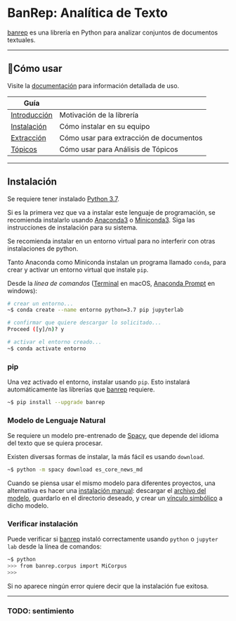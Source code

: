 # BanRep: Analítica de Texto

[banrep][pypi_banrep] es una librería en Python para analizar conjuntos de documentos textuales.

[pypi_banrep]: https://pypi.org/project/banrep/

----

## 📖Cómo usar

Visite la [documentación][web_docs] para información detallada de uso.

[web_docs]: https://munozbravo.github.io/banrep/

| Guía                       |                                  |
|----------------------------|----------------------------------|
| [Introducción][intro]      | Motivación de la librería        |
| [Instalación][instalacion] | Cómo instalar en su equipo       |
| [Extracción][extraccion]     | Cómo usar para extracción de documentos    |
| [Tópicos][topicos]  | Cómo usar para Análisis de Tópicos       |

[intro]: https://munozbravo.github.io/banrep/intro/
[instalacion]: https://munozbravo.github.io/banrep/instalacion/
[extraccion]: https://munozbravo.github.io/banrep/uso_extraccion/
[topicos]: https://munozbravo.github.io/banrep/uso_topicos/

----

## Instalación

Se requiere tener instalado [Python 3.7][web_python].

Si es la primera vez que va a instalar este lenguaje de programación, se recomienda instalarlo usando [Anaconda3][web_anaconda] o [Miniconda3][web_conda]. Siga las instrucciones de instalación para su sistema.

[web_python]: https://www.python.org/downloads/
[web_anaconda]: https://www.anaconda.com/distribution/
[web_conda]: https://conda.io/miniconda.html

Se recomienda instalar en un entorno virtual para no interferir con otras instalaciones de python.

Tanto Anaconda como Miniconda instalan un programa llamado `conda`, para crear y activar un entorno virtual que instale `pip`.

Desde la *línea de comandos* ([Terminal][terminal] en macOS, [Anaconda Prompt][anacondocs] en windows):

[terminal]: https://support.apple.com/guide/terminal/welcome/mac
[anacondocs]: https://docs.anaconda.com/anaconda/install/verify-install/

```bash
# crear un entorno...
~$ conda create --name entorno python=3.7 pip jupyterlab
```

```bash
# confirmar que quiere descargar lo solicitado...
Proceed ([y]/n)? y
```

```bash
# activar el entorno creado...
~$ conda activate entorno
```

### pip

Una vez activado el entorno, instalar usando `pip`. Esto instalará automáticamente las librerías que [banrep][pypi_banrep] requiere.

```bash
~$ pip install --upgrade banrep
```

### Modelo de Lenguaje Natural

Se requiere un modelo pre-entrenado de [Spacy][spacy_models], que depende del idioma del texto que se quiera procesar.

[spacy_models]: https://spacy.io/models

Existen diversas formas de instalar, la más fácil es usando `download`.

```bash
~$ python -m spacy download es_core_news_md
```

Cuando se piensa usar el mismo modelo para diferentes proyectos, una alternativa es hacer una [instalación manual][spacy_manual]: descargar el [archivo del modelo][spacy_esmd], guardarlo en el directorio deseado, y crear un [vínculo simbólico][spacy_link] a dicho modelo.

[spacy_manual]: https://spacy.io/usage/models#download-manual
[spacy_esmd]: https://github.com/explosion/spacy-models/releases/download/es_core_news_md-2.1.0/es_core_news_md-2.1.0.tar.gz
[spacy_link]: https://spacy.io/usage/models#usage-link

### Verificar instalación
Puede verificar si [banrep][pypi_banrep] instaló correctamente usando `python` o `jupyter lab` desde la línea de comandos:

```bash
~$ python
>>> from banrep.corpus import MiCorpus
>>>
```

Si no aparece ningún error quiere decir que la instalación fue exitosa.

----

### TODO: sentimiento
